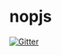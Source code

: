 # nopjs

[![Gitter](https://badges.gitter.im/Join%20Chat.svg)](https://gitter.im/danieleliberti/nopjs?utm_source=badge&utm_medium=badge&utm_campaign=pr-badge&utm_content=badge)